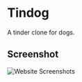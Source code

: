 # Tindog 

A tinder clone for dogs.

## Screenshot

![Website Screenshots](https://user-images.githubusercontent.com/80250498/221342416-e4897065-b7d8-48af-8186-4893a2f8cad2.png)
